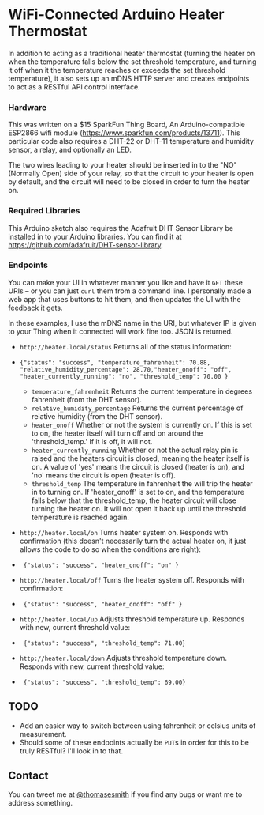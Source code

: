 # WiFi-Connected Arduino Heater Thermostat
In addition to acting as a traditional heater thermostat (turning the heater on when the temperature falls below the set threshold temperature, and turning it off when it the temperature reaches or exceeds the set threshold temperature), it also sets up an mDNS HTTP server and creates endpoints to act as a RESTful API control interface.

### Hardware
This was written on a $15 SparkFun Thing Board, An Arduino-compatible ESP2866 wifi module (https://www.sparkfun.com/products/13711). This particular code also requires a DHT-22 or DHT-11 temperature and humidity sensor, a relay, and optionally an LED.

The two wires leading to your heater should be inserted in to the "NO" (Normally Open) side of your relay, so that the circuit to your heater is open by default, and the circuit will need to be closed in order to turn the heater on.

### Required Libraries
This Arduino sketch also requires the Adafruit DHT Sensor Library be installed in to your Arduino libraries. You can find it at https://github.com/adafruit/DHT-sensor-library.

### Endpoints
You can make your UI in whatever manner you like and have it `GET` these URIs – or you can just `curl` them from a command line. I personally made a web app that uses buttons to hit them, and then updates the UI with the feedback it gets.

In these examples, I use the mDNS name in the URI, but whatever IP is given to your Thing when it connected will work fine too. JSON is returned.

* `http://heater.local/status`   Returns all of the status information:
*     {"status": "success", "temperature_fahrenheit": 70.88, "relative_humidity_percentage": 28.70,"heater_onoff": "off", "heater_currently_running": "no", "threshold_temp": 70.00 }
   * `temperature_fahrenheit` Returns the current temperature in degrees fahrenheit (from the DHT sensor).
   * `relative_humidity_percentage` Returns the current percentage of relative humidity (from the DHT sensor). 
   * `heater_onoff` Whether or not the system is currently on. If this is set to on, the heater itself will turn off and on around the 'threshold_temp.' If it is off, it will not.
   * `heater_currently_running` Whether or not the actual relay pin is raised and the heaters circuit is closed, meaning the heater itself is on. A value of 'yes' means the circuit is closed (heater is on), and 'no' means the circuit is open (heater is off).
   * `threshold_temp` The temperature in fahrenheit the will trip the heater in to turning on. If 'heater_onoff' is set to on, and the temperature falls below that the threshold_temp, the heater circuit will close turning the heater on. It will not open it back up until the threshold temperature is reached again.
   

* `http://heater.local/on`       Turns heater system on. Responds with confirmation (this doesn't necessarily turn the actual heater on, it just allows the code to do so when the conditions are right):
*      {"status": "success", "heater_onoff": "on" }

* `http://heater.local/off`      Turns the heater system off. Responds with confirmation:
*      {"status": "success", "heater_onoff": "off" }

* `http://heater.local/up`       Adjusts threshold temperature up. Responds with new, current threshold value:
*      {"status": "success", "threshold_temp": 71.00}

* `http://heater.local/down`     Adjusts threshold temperature down. Responds with new, current threshold value:
*      {"status": "success", "threshold_temp": 69.00} 

## TODO
* Add an easier way to switch between using fahrenheit or celsius units of measurement. 
* Should some of these endpoints actually be `PUT`s in order for this to be truly RESTful? I'll look in to that.

## Contact
You can tweet me at [@thomasesmith](http://twitter.com/thomasesmith) if you find any bugs or want me to address something. 

